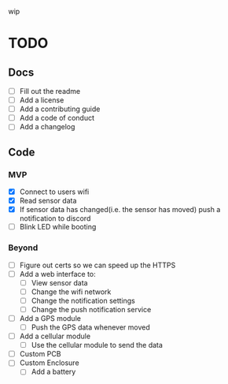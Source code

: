 wip

# TODO
## Docs
- [ ] Fill out the readme
- [ ] Add a license
- [ ] Add a contributing guide
- [ ] Add a code of conduct
- [ ] Add a changelog
## Code
### MVP
- [x] Connect to users wifi
- [x] Read sensor data
- [x] If sensor data has changed(i.e. the sensor has moved) push a notification to discord
- [ ] Blink LED while booting
### Beyond
- [ ] Figure out certs so we can speed up the HTTPS
- [ ] Add a web interface to:
    - [ ] View sensor data
    - [ ] Change the wifi network
    - [ ] Change the notification settings
    - [ ] Change the push notification service
- [ ] Add a GPS module
    - [ ] Push the GPS data whenever moved
- [ ] Add a cellular module
    - [ ] Use the cellular module to send the data
- [ ] Custom PCB
- [ ] Custom Enclosure
    - [ ] Add a battery
